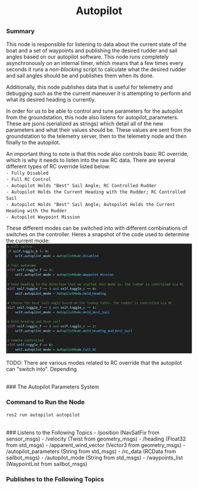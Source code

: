 # <p style="text-align: center;"> Autopilot </p>

### Summary
This node is responsible for listening to data about the current state of the boat and a set of waypoints and publishing the desired rudder and sail angles based on our autopilot software. This node runs completely asynchronously on an internal timer, which means that a few times every seconds it runs a *non-blocking* script to calculate what the desired rudder and sail angles should be and publishes them when its done.

Additionally, this node publishes data that is useful for telemetry and debugging such as the the current maneuver it is attempting to perform and what its desired heading is currently.

In order for us to be able to control and tune parameters for the autopilot from the groundstation, this node also listens for autopilot_parameters. These are jsons (serialized as strings) which detail all of the new parameters and what their values should be. These values are sent from the groundstation to the telemetry server, then to the telemetry node and then finally to the autopilot.

An important thing to note is that this node also controls basic RC override, which is why it needs to listen into the raw RC data. There are several different types of RC override listed below:  
`- Fully Disabled`  
`- Full RC Control`  
`- Autopilot Holds "Best" Sail Angle; RC Controlled Rudder`  
`- Autopilot Holds the Current Heading with the Rudder; RC Controlled Sail`  
`- Autopilot Holds "Best" Sail Angle; Autopilot Holds the Current Heading with the Rudder`  
`- Autopilot Waypoint Mission`  

These different modes can be switched into with different combinations of switches on the controller. Heres a snapshot of the code used to determine the current mode: ![Code for Switching Modes](../images/image.png)


TODO: There are various modes related to RC override that the autopilot can "switch into". Depending 

<br>
### The Autopilot Parameters System


### Command to Run the Node
``` sh
ros2 run autopilot autopilot
```

<br>
### Listens to the Following Topics
- /position (NavSatFix from sensor_msgs)
- /velocity (Twist from geometry_msgs)
- /heading (Float32 from std_msgs)
- /apparent_wind_vector (Vector3 from geometry_msgs)
- /autopilot_parameters (String from std_msgs)
- /rc_data (RCData from sailbot_msgs)
- /autopilot_mode (String from std_msgs)
- /waypoints_list (WaypointList from sailbot_msgs)

### Publishes to the Following Topics